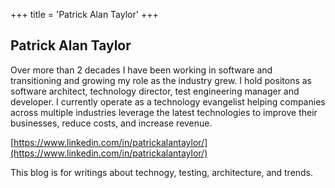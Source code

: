 +++
title = 'Patrick Alan Taylor'
+++


## Patrick Alan Taylor

Over more than 2 decades I have been working in software and transitioning and growing my role as the industry grew. I hold positons as software architect, technology director, test engineering manager and developer. I currently operate as a technology evangelist helping companies across multiple industries leverage the latest technologies to improve their businesses, reduce costs, and increase revenue.

[https://www.linkedin.com/in/patrickalantaylor/](https://www.linkedin.com/in/patrickalantaylor/)

This blog is for writings about technogy, testing, architecture, and trends.
